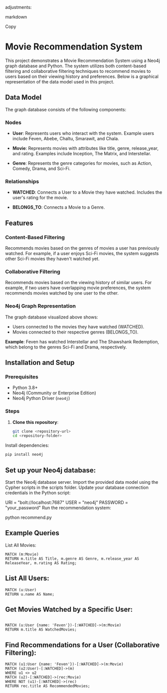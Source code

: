 adjustments:

markdown

Copy
# Movie Recommendation System

This project demonstrates a Movie Recommendation System using a Neo4j graph database and Python. The system utilizes both content-based filtering and collaborative filtering techniques to recommend movies to users based on their viewing history and preferences. Below is a graphical representation of the data model used in this project.

## Data Model

The graph database consists of the following components:

### Nodes

- **User**: Represents users who interact with the system. Example users include Feven, Abebe, Chaltu, Smarawit, and Chala.
  
- **Movie**: Represents movies with attributes like title, genre, release_year, and rating. Examples include Inception, The Matrix, and Interstellar.
  
- **Genre**: Represents the genre categories for movies, such as Action, Comedy, Drama, and Sci-Fi.

### Relationships

- **WATCHED**: Connects a User to a Movie they have watched. Includes the user's rating for the movie.

- **BELONGS_TO**: Connects a Movie to a Genre.

## Features

### Content-Based Filtering

Recommends movies based on the genres of movies a user has previously watched. For example, if a user enjoys Sci-Fi movies, the system suggests other Sci-Fi movies they haven't watched yet.

### Collaborative Filtering

Recommends movies based on the viewing history of similar users. For example, if two users have overlapping movie preferences, the system recommends movies watched by one user to the other.

### Neo4j Graph Representation

The graph database visualized above shows:

- Users connected to the movies they have watched (WATCHED).
- Movies connected to their respective genres (BELONGS_TO).

**Example**: Feven has watched Interstellar and The Shawshank Redemption, which belong to the genres Sci-Fi and Drama, respectively.

## Installation and Setup

### Prerequisites

- Python 3.8+
- Neo4j (Community or Enterprise Edition)
- Neo4j Python Driver (`neo4j`)

### Steps

1. **Clone this repository**:
   ```bash
   git clone <repository-url>
   cd <repository-folder>
Install dependencies:
```bash
pip install neo4j
 ```
## Set up your Neo4j database:
Start the Neo4j database server.
Import the provided data model using the Cypher scripts in the scripts folder.
Update your database connection credentials in the Python script:

URI = "bolt://localhost:7687"
USER = "neo4j"
PASSWORD = "your_password"
Run the recommendation system:

python recommend.py
## Example Queries
List All Movies:
 ```cypher
MATCH (m:Movie)
RETURN m.title AS Title, m.genre AS Genre, m.release_year AS ReleaseYear, m.rating AS Rating;
 ```
## List All Users:
```cypher
MATCH (u:User)
RETURN u.name AS Name;
```
## Get Movies Watched by a Specific User:
```cypher

MATCH (u:User {name: 'Feven'})-[:WATCHED]->(m:Movie)
RETURN m.title AS WatchedMovies;
```
## Find Recommendations for a User (Collaborative Filtering):

```cypher
MATCH (u1:User {name: 'Feven'})-[:WATCHED]->(m:Movie)
MATCH (u2:User)-[:WATCHED]->(m)
WHERE u1 <> u2
MATCH (u2)-[:WATCHED]->(rec:Movie)
WHERE NOT (u1)-[:WATCHED]->(rec)
RETURN rec.title AS RecommendedMovies;
```



